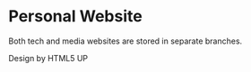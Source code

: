 # Personal Website
Both tech and media websites are stored in separate branches.

Design by HTML5 UP


